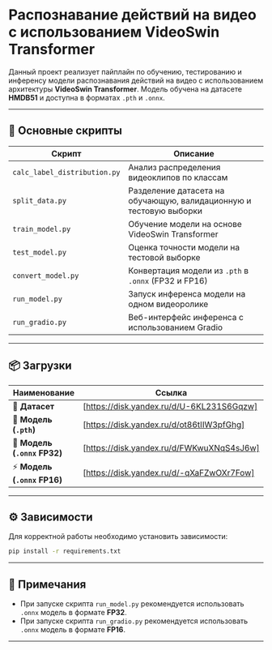 # Распознавание действий на видео с использованием VideoSwin Transformer

Данный проект реализует пайплайн по обучению, тестированию и инференсу модели распознавания действий на видео с использованием архитектуры **VideoSwin Transformer**. Модель обучена на датасете **HMDB51** и доступна в форматах `.pth` и `.onnx`.

---

## 🧠 Основные скрипты

| Скрипт | Описание |
|--------|----------|
| `calc_label_distribution.py` | Анализ распределения видеоклипов по классам |
| `split_data.py` | Разделение датасета на обучающую, валидационную и тестовую выборки |
| `train_model.py` | Обучение модели на основе VideoSwin Transformer |
| `test_model.py` | Оценка точности модели на тестовой выборке |
| `convert_model.py` | Конвертация модели из `.pth` в `.onnx` (FP32 и FP16) |
| `run_model.py` | Запуск инференса модели на одном видеоролике |
| `run_gradio.py` | Веб-интерфейс инференса с использованием Gradio |

---

## 📦 Загрузки

| Наименование | Ссылка |
|--------------|--------|
| 📂 **Датасет** | [https://disk.yandex.ru/d/U-6KL231S6Gqzw] |
| 💾 **Модель (`.pth`)** | [https://disk.yandex.ru/d/ot86tIIW3pfGhg] |
| 🧮 **Модель (`.onnx` FP32)** | [https://disk.yandex.ru/d/FWKwuXNqS4sJ6w] |
| ⚡ **Модель (`.onnx` FP16)** | [https://disk.yandex.ru/d/-qXaFZwOXr7Fow] |

---

## ⚙️ Зависимости

Для корректной работы необходимо установить зависимости:

```bash
pip install -r requirements.txt
```

---

## 📌 Примечания

- При запуске скрипта `run_model.py` рекомендуется использовать `.onnx` модель в формате **FP32**.
- При запуске скрипта `run_gradio.py` рекомендуется использовать `.onnx` модель в формате **FP16**.

---
